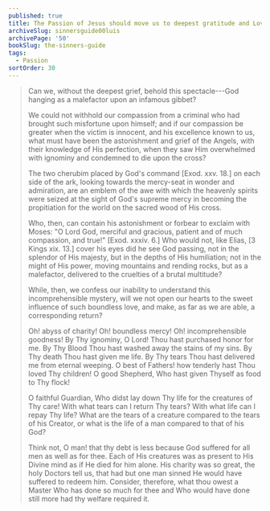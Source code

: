 ```yaml
---
published: true
title: The Passion of Jesus should move us to deepest gratitude and Love for God
archiveSlug: sinnersguide00luis
archivePage: '50'
bookSlug: the-sinners-guide
tags:
  - Passion
sortOrder: 30
---
```


> Can we, without the deepest grief, behold this spectacle---God hanging as a malefactor upon an infamous gibbet?
>
> We could not withhold our compassion from a criminal who had brought such misfortune upon himself; and if our compassion be greater when the victim is innocent, and his excellence known to us, what must have been the astonishment and grief of the Angels, with their knowledge of His perfection, when they saw Him overwhelmed with ignominy and condemned to die upon the cross?
>
> The two cherubim placed by God's command [Exod. xxv. 18.] on each side of the ark, looking towards the mercy-seat in wonder and admiration, are an emblem of the awe with which the heavenly spirits were seized at the sight of God's supreme mercy in becoming the propitiation for the world on the sacred wood of His cross.
>
> Who, then, can contain his astonishment or forbear to exclaim with Moses: "O Lord God, merciful and gracious, patient and of much compassion, and true!" [Exod. xxxiv. 6.] Who would not, like Elias, [3 Kings xix. 13.] cover his eyes did he see God passing, not in the splendor of His majesty, but in the depths of His humiliation; not in the might of His power, moving mountains and rending rocks, but as a malefactor, delivered to the cruelties of a brutal multitude?
>
> While, then, we confess our inability to understand this incomprehensible mystery, will we not open our hearts to the sweet influence of such boundless love, and make, as far as we are able, a corresponding return?
>
> Oh! abyss of charity! Oh! boundless mercy! Oh! incomprehensible goodness! By Thy ignominy, O Lord! Thou hast purchased honor for me. By Thy Blood Thou hast washed away the stains of my sins. By Thy death Thou hast given me life. By Thy tears Thou hast delivered me from eternal weeping. O best of Fathers! how tenderly hast Thou loved Thy children! O good Shepherd, Who hast given Thyself as food to Thy flock!
>
> O faithful Guardian, Who didst lay down Thy life for the creatures of Thy care! With what tears can I return Thy tears? With what life can I repay Thy life? What are the tears of a creature compared to the tears of his Creator, or what is the life of a man compared to that of his God?
>
> Think not, O man! that thy debt is less because God suffered for all men as well as for thee. Each of His creatures was as present to His Divine mind as if He died for him alone. His charity was so great, the holy Doctors tell us, that had but one man sinned He would have suffered to redeem him. Consider, therefore, what thou owest a Master Who has done so much for thee and Who would have done still more had thy welfare required it.
